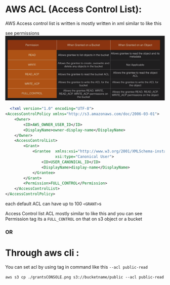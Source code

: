 # AWS ACL (Access Control List):

AWS Access control list is written is mostly written in xml similar to like this

see permissions
![alt text](grantsCONSOLE.png "grantsConsole")

```xml
  <?xml version="1.0" encoding="UTF-8">
<AccessControlPolicy xmlns="http://s3.amazonaws.com/doc/2006-03-01">
    <Owner>
        <ID>AWS_OWNER_USER_ID</ID>
        <DisplayName>owner-display-name</DisplayName>
    </Owner>
    <AccessControlList>
        <Grant>
            <Grantee  xmlns:xsi="http://www.w3.org/2001/XMLSchema-instance"
                      xsi:type="Canonical User">
                <ID>USER_CANONICAL_ID</ID>
                <DisplayName>display-name</DisplayName>
            </Grantee>
        </Grant>
        <Permission>FULL_CONTROL</Permission>
    </AccessControlList>
</AccessControlPolicy>
```
each default ACL can have up to 100 ```<GRANT>```s

Access Control list ACL mostly similar to like this and you can see Permission tag its a ```FULL_CONTROL``` on that on s3 object or a bucket

### OR

# Through aws cli :

You can set acl by using tag in command like this ```--acl public-read```

``` aws s3 cp ./grantsCONSOLE.png s3://bucketname/public --acl public-read ```